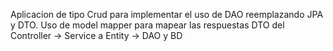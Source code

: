 Aplicacion de tipo Crud para implementar el uso de DAO reemplazando JPA y DTO.
Uso de model mapper para mapear las respuestas DTO del Controller -> Service a Entity -> DAO y BD
